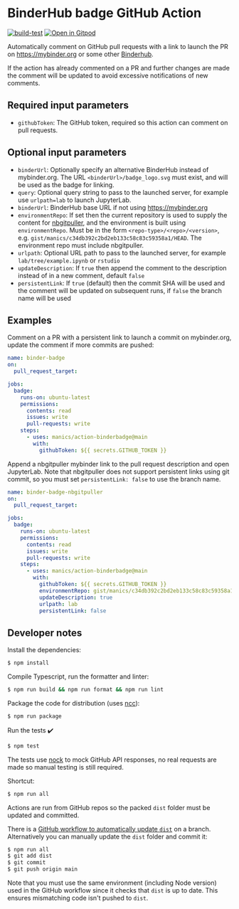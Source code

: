 # BinderHub badge GitHub Action

[![build-test](https://github.com/manics/action-binderbadge/workflows/build-test/badge.svg)](https://github.com/manics/action-binderbadge/actions)
[![Open in Gitpod](https://img.shields.io/badge/Gitpod-open-908a85?logo=gitpod)](https://gitpod.io/#https://gitpod.io/#https://github.com/manics/action-binderbadge)

Automatically comment on GitHub pull requests with a link to launch the PR on https://mybinder.org or some other [Binderhub](https://github.com/jupyterhub/binderhub).

If the action has already commented on a PR and further changes are made the comment will be updated to avoid excessive notifications of new comments.

## Required input parameters

- `githubToken`: The GitHub token, required so this action can comment on pull requests.

## Optional input parameters

- `binderUrl`: Optionally specify an alternative BinderHub instead of mybinder.org.
  The URL `<binderUrl>/badge_logo.svg` must exist, and will be used as the badge for linking.
- `query`: Optional query string to pass to the launched server, for example use `urlpath=lab` to launch JupyterLab.
- `binderUrl`: BinderHub base URL if not using https://mybinder.org
- `environmentRepo`: If set then the current repository is used to supply the content for [nbgitpuller](https://jupyterhub.github.io/nbgitpuller/),
  and the environment is built using `environmentRepo`.
  Must be in the form `<repo-type>/<repo>/<version>`,
  e.g. `gist/manics/c34db392c2bd2eb133c58c83c59358a1/HEAD`.
  The environment repo must include nbgitpuller.
- `urlpath`: Optional URL path to pass to the launched server, for example `lab/tree/example.ipynb` or `rstudio`
- `updateDescription`: If `true` then append the comment to the description instead of in a new comment, default `false`
- `persistentLink`: If `true` (default) then the commit SHA will be used and the comment will be updated on subsequent runs, if `false` the branch name will be used

## Examples

Comment on a PR with a persistent link to launch a commit on mybinder.org, update the comment if more commits are pushed:

```yaml
name: binder-badge
on:
  pull_request_target:

jobs:
  badge:
    runs-on: ubuntu-latest
    permissions:
      contents: read
      issues: write
      pull-requests: write
    steps:
      - uses: manics/action-binderbadge@main
        with:
          githubToken: ${{ secrets.GITHUB_TOKEN }}
```

Append a nbgitpuller mybinder link to the pull request description and open JupyterLab.
Note that nbgitpuller does not support persistent links using git commit, so you must set `persistentLink: false` to use the branch name.

```yaml
name: binder-badge-nbgitpuller
on:
  pull_request_target:

jobs:
  badge:
    runs-on: ubuntu-latest
    permissions:
      contents: read
      issues: write
      pull-requests: write
    steps:
      - uses: manics/action-binderbadge@main
        with:
          githubToken: ${{ secrets.GITHUB_TOKEN }}
          environmentRepo: gist/manics/c34db392c2bd2eb133c58c83c59358a1/HEAD
          updateDescription: true
          urlpath: lab
          persistentLink: false
```

## Developer notes

Install the dependencies:

```bash
$ npm install
```

Compile Typescript, run the formatter and linter:

```bash
$ npm run build && npm run format && npm run lint
```

Package the code for distribution (uses [ncc](https://github.com/zeit/ncc)):

```bash
$ npm run package
```

Run the tests :heavy_check_mark:

```bash
$ npm test
```

The tests use [nock](https://github.com/nock/nock) to mock GitHub API responses, no real requests are made so manual testing is still required.

Shortcut:

```bash
$ npm run all
```

Actions are run from GitHub repos so the packed `dist` folder must be updated and committed.

There is a [GitHub workflow to automatically update `dist`](./.github/workflows/test-and-update.yml) on a branch.
Alternatively you can manually update the `dist` folder and commit it:

```bash
$ npm run all
$ git add dist
$ git commit
$ git push origin main
```

Note that you must use the same environment (including Node version) used in the GitHub workflow since it checks that `dist` is up to date.
This ensures mismatching code isn't pushed to `dist`.
